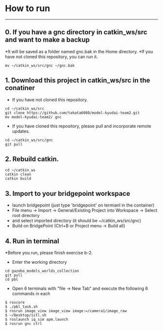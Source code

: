# How to run
-----

## 0. If you have a gnc directory in catkin_ws/src and want to make a backup
*It will be saved as a folder named gnc.bak in the Home directory.
*If you have not cloned this repository, you can run it.
```
mv ~/catkin_ws/src/gnc ~/gnc.bak
```

## 1. Download this project in catkin_ws/src in the conatiner
- If you have not cloned this repository.
```
cd ~/catkin_ws/src
git clone https://github.com/takata6080/model-kyudai-team2.git
mv model-kyudai-team2/ gnc
```
- If you have cloned this repository, please pull and incorporate remote updates.
```
cd ~/catkin_ws/src/gnc
git pull
```

## 2. Rebuild catkin.
```
cd ~/catkin_ws
catkin clean
catkin build
```

## 3. Import to your bridgepoint workspace

* launch bridgepoint (just type 'bridgepoint' on termianl in the container)
* File menu -> Import -> General/Existing Project into Workspace -> Select root directory
* and select imported directory (it should be ~/catkin_ws/src/gnc)
* Build on BridgePoint (Ctrl+B or Project menu -> Build all)

## 4. Run in terminal

*Before you run, please finish exercise b-2.

- Enter the working directory
```
cd gazebo_models_worlds_collection
git pull
cd pbl
```

- Open 6 terminals with "file -> New Tab" and execute the following 6 commands in each
```
$ roscore
$ ./pbl_task.sh
$ rosrun image_view image_view image:=/camera1/image_raw
$ ~/Desktop/sitl.sh
$ roslaunch iq_sim apm.launch
$ rosrun gnc ctrl
```
